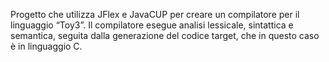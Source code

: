 Progetto che utilizza JFlex e JavaCUP per creare un compilatore per il linguaggio “Toy3”. Il compilatore esegue analisi lessicale, sintattica e semantica, seguita dalla generazione del codice target, che in questo caso è in linguaggio C.